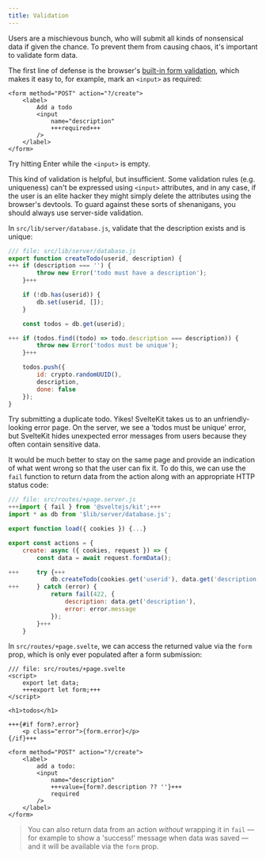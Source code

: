 ```yaml
---
title: Validation
---
```


Users are a mischievous bunch, who will submit all kinds of nonsensical data if given the chance. To prevent them from causing chaos, it's important to validate form data.

The first line of defense is the browser's [built-in form validation](https://developer.mozilla.org/en-US/docs/Learn/Forms/Form_validation#using_built-in_form_validation), which makes it easy to, for example, mark an `<input>` as required:

```svelte
<form method="POST" action="?/create">
	<label>
		Add a todo
		<input
			name="description"
			+++required+++
		/>
	</label>
</form>
```

Try hitting Enter while the `<input>` is empty.

This kind of validation is helpful, but insufficient. Some validation rules (e.g. uniqueness) can't be expressed using `<input>` attributes, and in any case, if the user is an elite hacker they might simply delete the attributes using the browser's devtools. To guard against these sorts of shenanigans, you should always use server-side validation.

In `src/lib/server/database.js`, validate that the description exists and is unique:

```js
/// file: src/lib/server/database.js
export function createTodo(userid, description) {
+++	if (description === '') {
		throw new Error('todo must have a description');
	}+++

	if (!db.has(userid)) {
		db.set(userid, []);
	}

	const todos = db.get(userid);

+++	if (todos.find((todo) => todo.description === description)) {
		throw new Error('todos must be unique');
	}+++

	todos.push({
		id: crypto.randomUUID(),
		description,
		done: false
	});
}
```

Try submitting a duplicate todo. Yikes! SvelteKit takes us to an unfriendly-looking error page. On the server, we see a 'todos must be unique' error, but SvelteKit hides unexpected error messages from users because they often contain sensitive data.

It would be much better to stay on the same page and provide an indication of what went wrong so that the user can fix it. To do this, we can use the `fail` function to return data from the action along with an appropriate HTTP status code:

```js
/// file: src/routes/+page.server.js
+++import { fail } from '@sveltejs/kit';+++
import * as db from '$lib/server/database.js';

export function load({ cookies }) {...}

export const actions = {
	create: async ({ cookies, request }) => {
		const data = await request.formData();

+++		try {+++
			db.createTodo(cookies.get('userid'), data.get('description'));
+++		} catch (error) {
			return fail(422, {
				description: data.get('description'),
				error: error.message
			});
		}+++
	}
```

In `src/routes/+page.svelte`, we can access the returned value via the `form` prop, which is only ever populated after a form submission:

```svelte
/// file: src/routes/+page.svelte
<script>
	export let data;
	+++export let form;+++
</script>

<h1>todos</h1>

+++{#if form?.error}
	<p class="error">{form.error}</p>
{/if}+++

<form method="POST" action="?/create">
	<label>
		add a todo:
		<input
			name="description"
			+++value={form?.description ?? ''}+++
			required
		/>
	</label>
</form>
```

> You can also return data from an action _without_ wrapping it in `fail` — for example to show a 'success!' message when data was saved — and it will be available via the `form` prop.
